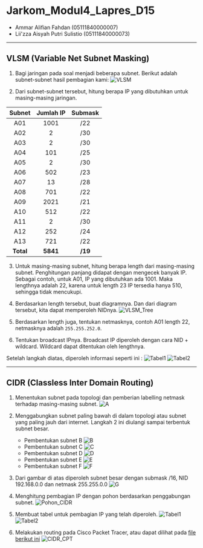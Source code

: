 # Jarkom_Modul4_Lapres_D15
- Ammar Alifian Fahdan (05111840000007)
- Lii'zza Aisyah Putri Sulistio (05111840000073)
---
## VLSM (Variable Net Subnet Masking)
1. Bagi jaringan pada soal menjadi beberapa subnet. Berikut adalah subnet-subnet hasil pembagian kami:
![VLSM](https://user-images.githubusercontent.com/58472359/102002547-25fd1680-3d30-11eb-94b6-ab995aa42cfb.png)

2. Dari subnet-subnet tersebut, hitung berapa IP yang dibutuhkan untuk masing-masing jaringan.

| Subnet  | Jumlah IP | Submask |
| :-----: | :-------: | :-----: |
| A01  | 1001  | /22 |
| A02  | 2  | /30 |
| A03  | 2  | /30 |
| A04  | 101  | /25 |
| A05  | 2  | /30 |
| A06  | 502  | /23 |
| A07  | 13  | /28 |
| A08  | 701  | /22 |
| A09  | 2021  | /21 |
| A10  | 512  | /22 |
| A11  | 2  | /30 |
| A12  | 252  | /24 |
| A13  | 721  | /22 |
| **Total**  | **5841**  | **/19** |

3. Untuk masing-masing subnet, hitung berapa length dari masing-masing subnet. Penghitungan panjang didapat dengan mengecek banyak IP. Sebagai contoh, untuk A01, IP yang dibutuhkan ada 1001. Maka lengthnya adalah 22, karena untuk length 23 IP tersedia hanya 510, sehingga tidak mencukupi. 

4. Berdasarkan length tersebut, buat diagramnya. Dan dari diagram tersebut, kita dapat memperoleh NIDnya.
![VLSM_Tree](https://user-images.githubusercontent.com/24503760/101633567-04fba380-3a5a-11eb-972e-0137d48331fc.png)

5. Berdasarkan length juga, tentukan netmasknya, contoh A01 length 22, netmasknya adalah `255.255.252.0`.

6. Tentukan broadcast IPnya. Broadcast IP diperoleh dengan cara NID + wildcard. Wildcard dapat ditentukan oleh lengthnya.

Setelah langkah diatas, diperoleh informasi seperti ini :
![Tabel1](https://user-images.githubusercontent.com/58472359/102003089-7a56c500-3d35-11eb-9689-bac04c7055d1.png)
![Tabel2](https://user-images.githubusercontent.com/58472359/102003091-7b87f200-3d35-11eb-9c80-15f0daadcd68.png)

---
## CIDR (Classless Inter Domain Routing)
1.	Menentukan subnet pada topologi dan pemberian labelling netmask terhadap masing-masing subnet.
![A](https://user-images.githubusercontent.com/58472359/102002093-c270ea00-3d2b-11eb-8740-4119fad54999.png)

2.	Menggabungkan subnet paling bawah di dalam topologi atau subnet yang paling jauh dari internet. Langkah 2 ini diulangi sampai terbentuk subnet besar.
    - Pembentukan subnet B
    ![B](https://user-images.githubusercontent.com/58472359/102002094-c43aad80-3d2b-11eb-9ef5-deabff834354.png)
    - Pembentukan subnet C
    ![C](https://user-images.githubusercontent.com/58472359/102002095-c6047100-3d2b-11eb-833f-98f048f3d2b7.png)
    - Pembentukan subnet D
    ![D](https://user-images.githubusercontent.com/58472359/102002096-c7359e00-3d2b-11eb-85fc-cc46e75e8b33.png)
    - Pembentukan subnet E
    ![E](https://user-images.githubusercontent.com/58472359/102002098-c866cb00-3d2b-11eb-8a7b-734af81eed73.png)
    - Pembentukan subnet F
    ![F](https://user-images.githubusercontent.com/58472359/102002099-c997f800-3d2b-11eb-94ba-d6771786491b.png)
3. Dari gambar di atas diperoleh subnet besar dengan submask /16, NID 192.168.0.0 dan netmask 255.255.0.0
![G](https://user-images.githubusercontent.com/58472359/102002100-cac92500-3d2b-11eb-86f5-d706e1bd6593.png)
4. Menghitung pembagian IP dengan pohon berdasarkan penggabungan subnet.
![Pohon_CIDR](https://user-images.githubusercontent.com/58472359/102002804-a755a880-3d32-11eb-8e39-b6d4a7dbc285.png)
5. Membuat tabel untuk pembagian IP yang telah diperoleh.
![Tabel1](https://user-images.githubusercontent.com/58472359/102002803-a6247b80-3d32-11eb-92eb-8aa021a6c6f1.png)
![Tabel2](https://user-images.githubusercontent.com/58472359/102002802-a58be500-3d32-11eb-817b-d71613177904.png)
6. Melakukan routing pada Cisco Packet Tracer, atau dapat dilihat pada [file berikut ini](https://github.com/liizzasulistio/Jarkom_Modul4_Lapres_D15/blob/main/praktikum_CIDR_revisi.pkt)
![CIDR_CPT](https://user-images.githubusercontent.com/58472359/102002101-cd2b7f00-3d2b-11eb-9c23-4a2269a0710a.png)

